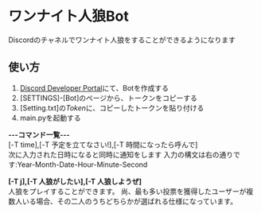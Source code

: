 # ワンナイト人狼Bot
Discordのチャネルでワンナイト人狼をすることができるようになります

## 使い方
1. [Discord Developer Portal](https://discord.com/developers/applications)にて、Botを作成する
2. [SETTINGS]-[Bot]のページから、トークンをコピーする
3. [Setting.txt]の*Token*に、コピーしたトークンを貼り付ける
4. main.pyを起動する

<b><p>---コマンド一覧---<br></b>
[-T time],[-T 予定を立てなさい!],[-T 時間になったら呼んで]<br>
次に入力された日時になると同時に通知をします
入力の構文は右の通りです:Year-Month-Date-Hour-Minute-Second</p>

<b><p>[-T j],[-T 人狼がしたい],[-T 人狼しようぜ]<br></b>
人狼をプレイすることができます。
尚、最も多い投票を獲得したユーザーが複数人いる場合、その二人のうちどちらかが選ばれる仕様になっています。</p>
